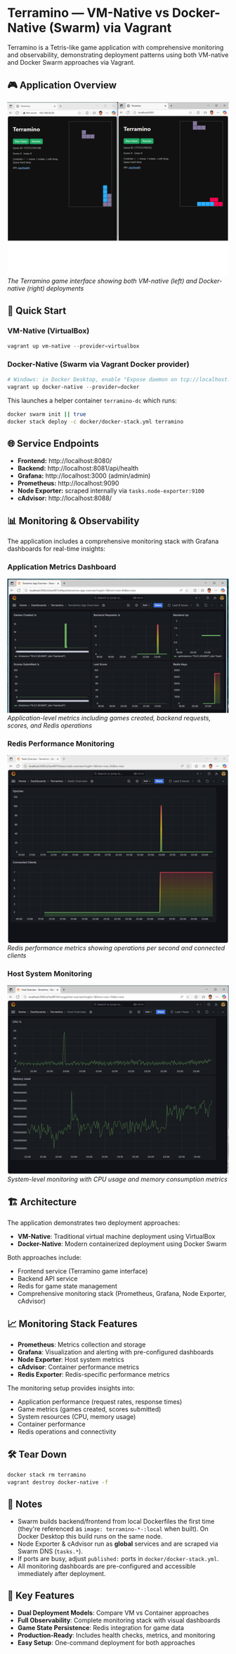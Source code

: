 # Terramino — VM-Native vs Docker-Native (Swarm) via Vagrant

Terramino is a Tetris-like game application with comprehensive monitoring and observability, demonstrating deployment patterns using both VM-native and Docker Swarm approaches via Vagrant.

## 🎮 Application Overview

![Terramino Game Interface](./docs/images/terramino-game.png)
*The Terramino game interface showing both VM-native (left) and Docker-native (right) deployments*

## 🚀 Quick Start

### VM-Native (VirtualBox)
```powershell
vagrant up vm-native --provider=virtualbox
```

### Docker-Native (Swarm via Vagrant Docker provider)
```powershell
# Windows: in Docker Desktop, enable "Expose daemon on tcp://localhost:2375 without TLS"
vagrant up docker-native --provider=docker
```

This launches a helper container `terramino-dc` which runs:
```sh
docker swarm init || true
docker stack deploy -c docker/docker-stack.yml terramino
```

## 🌐 Service Endpoints

- **Frontend:**  http://localhost:8080/
- **Backend:**   http://localhost:8081/api/health
- **Grafana:**   http://localhost:3000 (admin/admin)
- **Prometheus:** http://localhost:9090
- **Node Exporter:** scraped internally via `tasks.node-exporter:9100`
- **cAdvisor:**  http://localhost:8088/

## 📊 Monitoring & Observability

The application includes a comprehensive monitoring stack with Grafana dashboards for real-time insights:

### Application Metrics Dashboard
![Terramino App Overview](./docs/images/terramino-app-overview.png)
*Application-level metrics including games created, backend requests, scores, and Redis operations*

### Redis Performance Monitoring
![Redis Overview](./docs/images/redis-overview.png)
*Redis performance metrics showing operations per second and connected clients*

### Host System Monitoring
![Host Overview](./docs/images/host-overview.png)
*System-level monitoring with CPU usage and memory consumption metrics*

## 🏗️ Architecture

The application demonstrates two deployment approaches:

- **VM-Native**: Traditional virtual machine deployment using VirtualBox
- **Docker-Native**: Modern containerized deployment using Docker Swarm

Both approaches include:
- Frontend service (Terramino game interface)
- Backend API service
- Redis for game state management
- Comprehensive monitoring stack (Prometheus, Grafana, Node Exporter, cAdvisor)

## 📈 Monitoring Stack Features

- **Prometheus**: Metrics collection and storage
- **Grafana**: Visualization and alerting with pre-configured dashboards
- **Node Exporter**: Host system metrics
- **cAdvisor**: Container performance metrics
- **Redis Exporter**: Redis-specific performance metrics

The monitoring setup provides insights into:
- Application performance (request rates, response times)
- Game metrics (games created, scores submitted)
- System resources (CPU, memory usage)
- Container performance
- Redis operations and connectivity

## 🛠️ Tear Down

```bash
docker stack rm terramino
vagrant destroy docker-native -f
```

## 📝 Notes

- Swarm builds backend/frontend from local Dockerfiles the first time (they're referenced as `image: terramino-*-:local` when built). On Docker Desktop this build runs on the same node.
- Node Exporter & cAdvisor run as **global** services and are scraped via Swarm DNS (`tasks.*`).
- If ports are busy, adjust `published:` ports in `docker/docker-stack.yml`.
- All monitoring dashboards are pre-configured and accessible immediately after deployment.

## 🎯 Key Features

- **Dual Deployment Models**: Compare VM vs Container approaches
- **Full Observability**: Complete monitoring stack with visual dashboards
- **Game State Persistence**: Redis integration for game data
- **Production-Ready**: Includes health checks, metrics, and monitoring
- **Easy Setup**: One-command deployment for both approaches